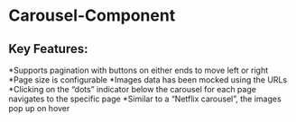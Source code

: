 # Carousel-Component

## Key Features:
*Supports pagination with buttons on either ends to move left or right
*Page size is configurable
*Images data has been mocked using the URLs
*Clicking on the “dots” indicator below the carousel for each page navigates to the specific page
*Similar to a “Netflix carousel”, the images pop up on hover
